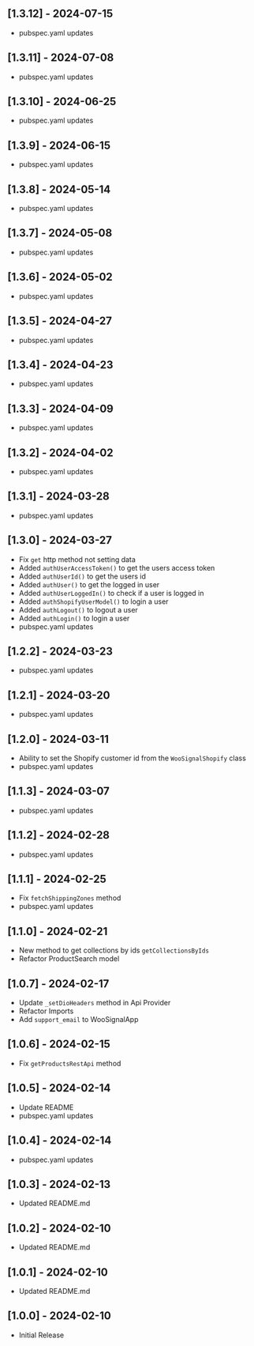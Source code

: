 ## [1.3.12] - 2024-07-15

* pubspec.yaml updates

## [1.3.11] - 2024-07-08

* pubspec.yaml updates

## [1.3.10] - 2024-06-25

* pubspec.yaml updates

## [1.3.9] - 2024-06-15

* pubspec.yaml updates

## [1.3.8] - 2024-05-14

* pubspec.yaml updates

## [1.3.7] - 2024-05-08

* pubspec.yaml updates

## [1.3.6] - 2024-05-02

* pubspec.yaml updates

## [1.3.5] - 2024-04-27

* pubspec.yaml updates

## [1.3.4] - 2024-04-23

* pubspec.yaml updates

## [1.3.3] - 2024-04-09

* pubspec.yaml updates

## [1.3.2] - 2024-04-02

* pubspec.yaml updates

## [1.3.1] - 2024-03-28

* pubspec.yaml updates

## [1.3.0] - 2024-03-27

* Fix `get` http method not setting data
* Added `authUserAccessToken()` to get the users access token
* Added `authUserId()` to get the users id
* Added `authUser()` to get the logged in user
* Added `authUserLoggedIn()` to check if a user is logged in
* Added `authShopifyUserModel()` to login a user
* Added `authLogout()` to logout a user
* Added `authLogin()` to login a user
* pubspec.yaml updates

## [1.2.2] - 2024-03-23

* pubspec.yaml updates

## [1.2.1] - 2024-03-20

* pubspec.yaml updates

## [1.2.0] - 2024-03-11

* Ability to set the Shopify customer id from the `WooSignalShopify` class
* pubspec.yaml updates

## [1.1.3] - 2024-03-07

* pubspec.yaml updates

## [1.1.2] - 2024-02-28

* pubspec.yaml updates

## [1.1.1] - 2024-02-25

* Fix `fetchShippingZones` method
* pubspec.yaml updates

## [1.1.0] - 2024-02-21

* New method to get collections by ids `getCollectionsByIds`
* Refactor ProductSearch model

## [1.0.7] - 2024-02-17

* Update `_setDioHeaders` method in Api Provider
* Refactor Imports
* Add `support_email` to WooSignalApp

## [1.0.6] - 2024-02-15

* Fix `getProductsRestApi` method

## [1.0.5] - 2024-02-14

* Update README
* pubspec.yaml updates

## [1.0.4] - 2024-02-14

* pubspec.yaml updates

## [1.0.3] - 2024-02-13

* Updated README.md

## [1.0.2] - 2024-02-10

* Updated README.md

## [1.0.1] - 2024-02-10

* Updated README.md

## [1.0.0] - 2024-02-10

* Initial Release
